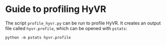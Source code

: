 # Guide to profiling HyVR

The script `profile_hyvr.py` can be run to profile HyVR. It creates an output
file called `hyvr.profile`, which can be opened with `pstats`:
```
python -m pstats hyvr.profile
```
